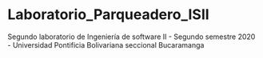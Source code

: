 # Laboratorio_Parqueadero_ISII
Segundo laboratorio de Ingeniería de software II - Segundo semestre 2020 - Universidad Pontificia Bolivariana seccional Bucaramanga
